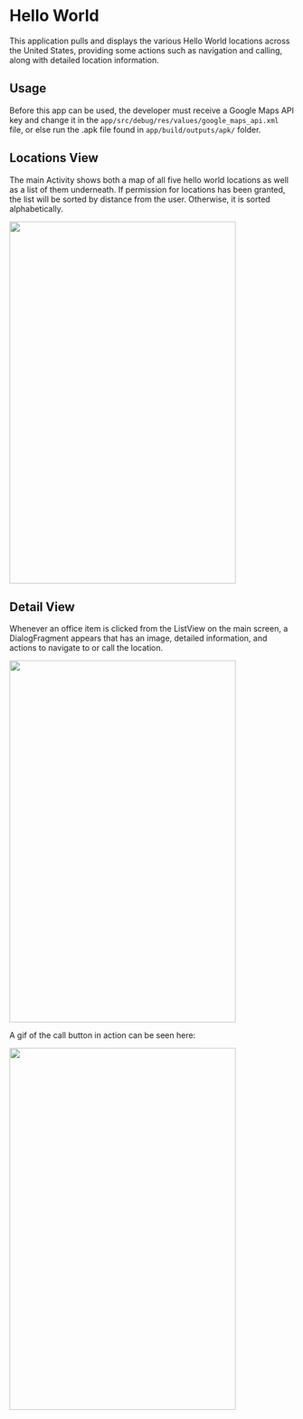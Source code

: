Hello World
===
This application pulls and displays the various Hello World locations across the United States, providing some actions such as navigation and calling, along with detailed location information.

Usage
---
Before this app can be used, the developer must receive a Google Maps API key and change it in the `app/src/debug/res/values/google_maps_api.xml` file, or else run the .apk file found in `app/build/outputs/apk/` folder.

Locations View
---
The main Activity shows both a map of all five hello world locations as well as a list of them underneath. If permission for locations has been granted, the list will be sorted by distance from the user. Otherwise, it is sorted alphabetically.

<img src="http://i.imgur.com/zQIDO8l.png" width="400" height="640"/>

Detail View
---
Whenever an office item is clicked from the ListView on the main screen, a DialogFragment appears that has an image, detailed information, and actions to navigate to or call the location.

<img src="http://i.imgur.com/BM74qZB.png" width="400" height="640"/>

A gif of the call button in action can be seen here:

<img src="http://i.imgur.com/PCWPySe.gif" width="400" height="640"/>
